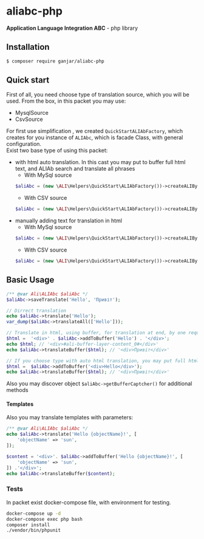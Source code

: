 # aliabc-php
**Application Language Integration ABC** - php library

## Installation

```bash
$ composer require ganjar/aliabc-php
```

## Quick start
First of all, you need choose type of translation source, which you will be used.
From the box, in this packet you may use:
* MysqlSource
* CsvSource

For first use simplification , we created `QuickStartALIAbFactory`, which creates for you instance of `ALIAbc`, which is facade Class, with general configuration.<br>
Exist two base type of using this packet:
* with html auto translation. In this cast you may put to buffer full html text, and ALIAb search and translate all phrases
    * With MySql source 
    ```php
    $aliAbc = (new \ALI\Helpers\QuickStart\ALIAbFactory())->createALIByHtmlBufferMysqlSource((new PDO('mysql:dbname=test;host=mysql', 'root', 'root')),'en','ua');
    ```
    * With CSV source 
    ```php
    $aliAbc = (new \ALI\Helpers\QuickStart\ALIAbFactory())->createALIByHtmlBufferCsvSource('/path/to/writable/directory/for/translation','en','ua'));
    ```
* manually adding text for translation in html
    * With MySql source 
    ```php
    $aliAbc = (new \ALI\Helpers\QuickStart\ALIAbFactory())->createALIByMysqlSource((new PDO('mysql:dbname=test;host=mysql', 'root', 'root')),'en','ua');
    ```
    * With CSV source 
    ```php
    $aliAbc = (new \ALI\Helpers\QuickStart\ALIAbFactory())->createALIByCsvSource('/path/to/writable/directory/for/translation','en','ua'))
    ```


## Basic Usage

```php
/** @var Ali\ALIAbc $aliAbc */
$aliAbc->saveTranslate('Hello', 'Привіт');

// Dirrect translation
echo $aliAbc->translate('Hello');
var_dump($aliAbc->translateAll(['Hello']));

// Translate in html, using buffer, for translation at end, by one request for Source
$html =  '<div>' . $aliAbc->addToBuffer('Hello') . '</div>';
echo $html; // '<div>#ali-buffer-layer-content_0#</div>'
echo $aliAbc->translateBuffer($html); // '<div>Привіт</div>'

// If you choose type with auto html translation, you may put full html code for tanslate
$html =  $aliAbc->addToBuffer('<div>Hello</div>');
echo $aliAbc->translateBuffer($html); // '<div>Привіт</div>'
```
Also you may discover object `$aliAbc->getBufferCaptcher()` for additional methods

#### Templates

Also you may translate templates with parameters:

```php
/** @var Ali\ALIAbc $aliAbc */
echo $aliAbc->translate('Hello {objectName}!', [
    'objectName' => 'sun',
]);

$content = '<div>'. $aliAbc->addToBuffer('Hello {objectName}!', [
    'objectName' => 'sun',
]) .'</div>';
echo $aliAbc->translateBuffer($content);

```

### Tests
In packet exist docker-compose file, with environment for testing.
```bash
docker-compose up -d
docker-compose exec php bash
composer install
./vendor/bin/phpunit
``` 
